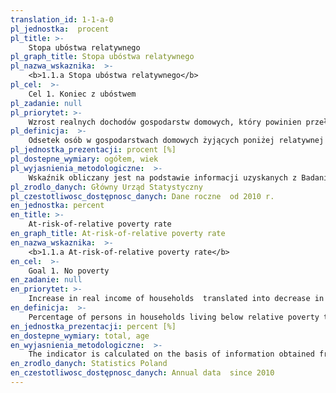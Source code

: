 ```yaml
---
translation_id: 1-1-a-0
pl_jednostka:  procent
pl_title: >-
    Stopa ubóstwa relatywnego
pl_graph_title: Stopa ubóstwa relatywnego
pl_nazwa_wskaznika:  >-
    <b>1.1.a Stopa ubóstwa relatywnego</b>
pl_cel:  >-
    Cel 1. Koniec z ubóstwem
pl_zadanie: null
pl_priorytet: >-
    Wzrost realnych dochodów gospodarstw domowych, który powinien przełożyć się na spadek wskaźnika zagrożenia ubóstwem relatywnym
pl_definicja:  >-
    Odsetek osób w gospodarstwach domowych żyjących poniżej relatywnej granicy ubóstwa, za którą przyjmuje się 50% średnich wydatków ogółu gospodarstw domowych.
pl_jednostka_prezentacji: procent [%]
pl_dostepne_wymiary: ogółem, wiek
pl_wyjasnienia_metodologiczne:  >-
    Wskaźnik obliczany jest na podstawie informacji uzyskanych z Badania budżetów gospodarstw domowych.Badanie budżetów gospodarstw domowych prowadzone jest metodą reprezentacyjną, opartą na próbie losowej, która daje możliwość uogólniania z określonym błędem, uzyskanych wyników na wszystkie gospodarstwa domowe w kraju. Od 1993 r. badanie budżetów prowadzone jest metodą rotacji miesięcznej, tzn., że w ciągu roku w każdym miesiącu badane są inne gospodarstwa domowe.Badaniem objęte są gospodarstwa domowe jedno- i wieloosobowe. Biorą w nim również udział gospodarstwa domowe obywateli państw obcych zamieszkujących w Polsce na stałe lub przez dłuższy okres czasu i posługujących się językiem polskim.celem badania jest umożliwienie dokonywania analiz poziomu życia ludności, a także oceny wpływu różnych czynników na kształtowanie się poziomu i zróżnicowania sytuacji bytowej podstawowych grup gospodarstw domowych.Badanie budżetów gospodarstw domowych dostarcza szczegółowych informacji o: poziomie i strukturze realizowanych wydatków, źródłach pozyskiwania towarów i usług  poziomie spożycia podstawowych artykułów żywnościowych w ujęciu ilościowym oraz w przeliczeniu na wartości energetyczne i składniki odżywcze  cenach płaconych przez gospodarstwa domowe za wybrane towary i usługi  poziomie i źródłach osiąganych dochodów  wyposażeniu gospodarstw domowych w dobra trwałego użytku  warunkach mieszkaniowych  subiektywnej ocenie sytuacji materialnej gospodarstw domowych  strukturze demograficzno-społecznej gospodarstw domowych, tj. o liczbie, wieku, płci, wykształceniu, niepełnosprawności, aktywności ekonomicznej osób wchodzących w skład badanego gospodarstwa domowego.Gospodarstwo domowe stanowią osoby, które są lub nie są ze sobą spokrewnione, mieszkają razem i wspólnie utrzymują się (gospodarstwo wieloosobowe). Gospodarstwo domowe może również tworzyć jedna osoba, która utrzymuje się samodzielnie, bez względu na to, czy mieszka sama, czy z innymi osobami (gospodarstwo jednoosobowe).Relatywna granica ubóstwa szacowana jest co roku przez GUS na podstawie wyników Badania budżetów gospodarstw domowych.Wydatki obejmują wydatki na towary i usługi konsumpcyjne oraz pozostałe wydatki: Wydatki na towary i usługi konsumpcyjne przeznaczone są na zaspokojenie potrzeb gospodarstwa domowego. Obejmują one towary zakupione za gotówkę (również przy użyciu karty płatniczej lub kredytowej), na kredyt, otrzymane bezpłatnie oraz spożycie naturalne (towary i usługi konsumpcyjne pobrane na potrzeby gospodarstwa domowego z działalności rolniczej bądź działalności gospodarczej na własny rachunek). Towary konsumpcyjne obejmują dobra nietrwałego użytkowania (np.: żywność, napoje, lekarstwa), półtrwałego użytkowania (np.: odzież, książki, zabawki) i trwałego użytkowania (np.: samochody, pralki, lodówki, telewizory). Pozostałe wydatki, które składają się z: darów przekazanych innym gospodarstwom domowym i instytucjom niekomercyjnym, niektórych podatków, w tym podatku od spadków i darowizn, podatku od nieruchomości, opłaty za wieczyste użytkowanie gruntu, zaliczek na podatek od dochodów osobistych oraz składek na ubezpieczenia społeczne płaconych samodzielnie przez podatnika, pozostałych rodzajów wydatków nie przeznaczonych bezpośrednio na cele konsumpcyjne, w tym strat pieniężnych, odszkodowań za wyrządzone szkody.
pl_zrodlo_danych: Główny Urząd Statystyczny
pl_czestotliwosc_dostępnosc_danych: Dane roczne  od 2010 r.
en_jednostka: percent
en_title: >-
    At-risk-of-relative poverty rate
en_graph_title: At-risk-of-relative poverty rate
en_nazwa_wskaznika:  >-
    <b>1.1.a At-risk-of-relative poverty rate</b>
en_cel:  >-
    Goal 1. No poverty
en_zadanie: null
en_priorytet: >-
    Increase in real income of households  translated into decrease in at-risk-of-relative poverty rate
en_definicja:  >-
    Percentage of persons in households living below relative poverty threshold which is determined at 50% of the mean expenditure at the level of all households.
en_jednostka_prezentacji: percent [%]
en_dostepne_wymiary: total, age
en_wyjasnienia_metodologiczne:  >-
    The indicator is calculated on the basis of information obtained from Household budget survey.The household budget survey is conducted using representative method based on random sample which allows generalisation, within a margin of an error, of the results for all households in the country. The monthly rotation of households implemented since 1993 assumes that every month of the year a different group of households participates in the survey.The survey covers one-person and multi-person households. Households of foreigners with permanent or long-lasting residence in Poland and using Polish language also take part in the survey. The purpose of the survey is to enable the analysis of the living standards of the population as well as evaluate the impact of various factors on the living standard and its diversity among basic groups of households.Household budget survey provides detailed information on: the level and the structure of expenditures, sources of acquiring goods and services  the consumption level of basic food products according to quantity, but also energetic value and nutrients  prices at which households purchase selected goods and services  the level and sources of their incomes  household equipment with durables  dwelling conditions  subjective evaluation of the material condition of households  demographic and social structure of the households i.e. the number, age, gender, education, disability and economic activity of the members of the surveyed household.A household is understood as the persons who may be related or unrelated, living together and maintaining themselves jointly (multi-person household). Household can also be formed by one individual maintaining himself/herself independently, regardless of whether the individual lives alone or with other persons (one-person household).The relative poverty threshold is estimated annually by Statistics Poland on the basis of the Household budget survey.Expenditures cover expenditures on consumer goods and services as well as other expenditures: Expenditures on consumer goods and services are are allocated to satisfying household&#39 s needs. They include products purchased by cash, also using debt or credit card, on credit, received free of charge and natural consumption (consumer goods and services taken from individual farm or own economic activity to satisfy household&#39 s needs). Consumer goods comprise non-durable goods (e.g. food, beverages or medicines), semi-durable goods (e.g. clothes, books, toys) and durable goods (e.g. cars, washing machines, refrigerators, television sets). Other expenditures include: gifts donated to other households and non-commercial institutions  certain taxes, such as tax on legacy and donations, tax on real estates, fees for perpetual use of the land, prepayments of personal income tax and social security contributions paid directly by the tax payer  other kinds of expenditures not allocated directly to consumption, including sums lost in gambling and lotteries, losses of cash and bails.
en_zrodlo_danych: Statistics Poland
en_czestotliwosc_dostępnosc_danych: Annual data  since 2010
---
```

